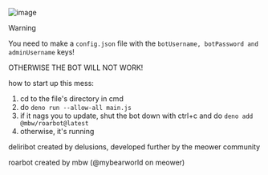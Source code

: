 ![image](https://u.cubeupload.com/zzbooplister/d0fFrame1.png)

> [!WARNING]
> You need to make a ``config.json`` file with the ```botUsername, botPassword and adminUsername``` keys!
> 
> OTHERWISE THE BOT WILL NOT WORK!

how to start up this mess:
1. cd to the file's directory in cmd
2. do `deno run --allow-all main.js`
3. if it nags you to update, shut the bot down with ctrl+c and do `deno add @mbw/roarbot@latest`
4. otherwise, it's running

deliribot created by delusions, developed further by the meower community

roarbot created by mbw (@mybearworld on meower)
